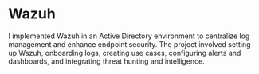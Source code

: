 # Wazuh
I implemented Wazuh in an Active Directory environment to centralize log management and enhance endpoint security. The project involved setting up Wazuh, onboarding logs, creating use cases, configuring alerts and dashboards, and integrating threat hunting and intelligence.
